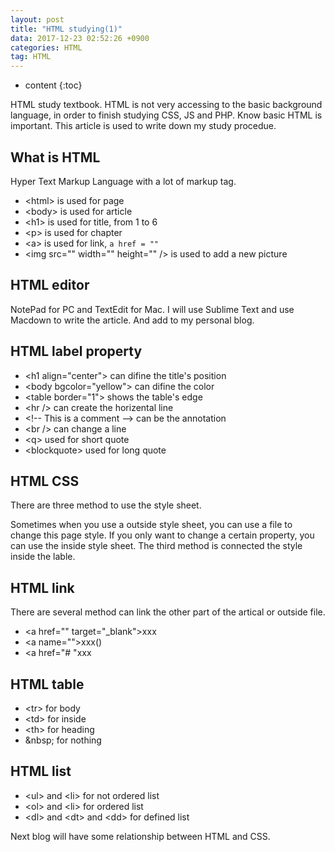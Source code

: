 ```yaml
---
layout: post
title: "HTML studying(1)"
data: 2017-12-23 02:52:26 +0900
categories: HTML
tag: HTML
---
```


* content
{:toc}





HTML study textbook.
HTML is not very accessing to the basic background language, in order to finish studying CSS, JS and PHP. Know basic HTML is important.
This article is used to write down my study procedue.

What is HTML
---------------
Hyper Text Markup Language with a lot of markup tag.

* \<html> is used for page
* \<body> is used for article
* \<h1> is used for title, from 1 to 6
* \<p> is used for chapter
* \<a> is used for link, `a href = ""`
* \<img src="" width="" height="" /> is used to add a new picture


HTML editor
------------
NotePad for PC and TextEdit for Mac.
I will use Sublime Text and use Macdown to write the article. And add to my personal blog.

HTML label property
-------
* \<h1 align="center"> can difine the title's position
* \<body bgcolor="yellow"> can difine the color
* \<table border="1"> shows the table's edge
* \<hr /> can create the horizental line
* \<!-- This is a comment --> can be the annotation
* \<br /> can change a line
* \<q> used for short quote
* \<blockquote> used for long quote

HTML CSS
-------
There are three method to use the style sheet.

Sometimes when you use a outside style sheet, you can use a file to change this page style.
If you only want to change a certain property, you can use the inside style sheet.
The third method is connected the style inside the lable.


HTML link
-------
There are several method can link the other part of the artical or outside file.
* \<a href="" target="_blank">xxx</a>
* \<a name="">xxx()</a>
* \<a href="# "xxx</a>

HTML table
--------
* \<tr> for body
* \<td> for inside
* \<th> for heading
* \&nbsp; for nothing


HTML list
-----
* \<ul> and \<li> for not ordered list
* \<ol> and \<li> for ordered list
* \<dl> and \<dt> and \<dd> for defined list

Next blog will have some relationship between HTML and CSS.
